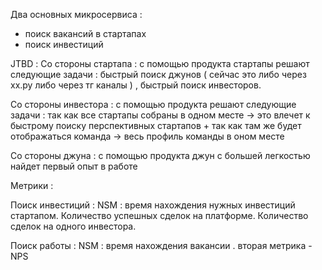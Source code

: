 
Два основных микросервиса : 
- поиск вакансий в стартапах 
- поиск инвестиций 

JTBD :
Со стороны стартапа : с помощью продукта стартапы решают следующие задачи : быстрый поиск джунов ( сейчас это либо через хх.ру либо через тг каналы ) , быстрый поиск инвесторов. 

Со стороны инвестора : с помощью продукта решают следующие задачи : так как все стартапы собраны в одном месте -> это влечет к быстрому поиску перспективных стартапов + так как там же будет отображаться команда -> весь профиль команды в оном месте 

Со стороны джуна : с помощью продукта джун с большей легкостью найдет первый опыт в работе 

Метрики : 

Поиск инвестиций : 
NSM : время нахождения нужных инвестиций стартапом. Количество успешных сделок на платформе. Количество сделок на одного инвестора. 

Поиск работы : 
NSM : время нахождения вакансии . вторая метрика - NPS 
